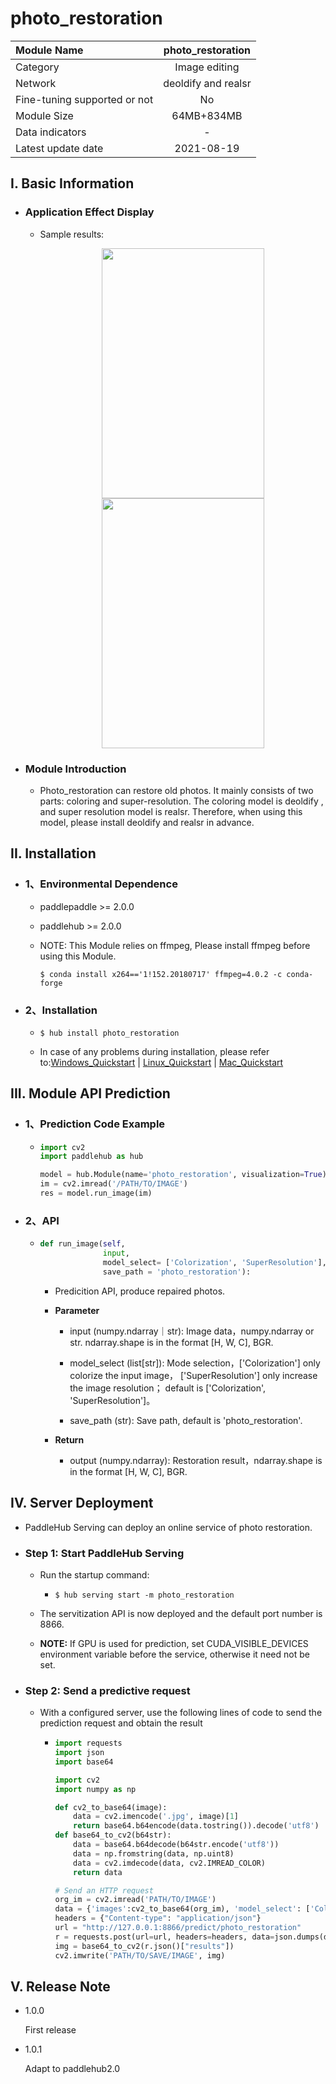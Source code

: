 # photo_restoration

|Module Name|photo_restoration|
| :--- | :---: | 
|Category|Image editing|
|Network|deoldify and realsr|
|Fine-tuning supported or not|No|
|Module Size |64MB+834MB|
|Data indicators|-|
|Latest update date|2021-08-19|



## I. Basic Information 

- ### Application Effect Display

  - Sample results:
    <p align="center">
    <img src="https://user-images.githubusercontent.com/35907364/130897828-d0c86b81-63d1-4e9a-8095-bc000b8c7ca8.jpg" width = "260" height = "400" hspace='10'/> <img src="https://user-images.githubusercontent.com/35907364/130897762-5c9fa711-62bc-4067-8d44-f8feff8c574c.png" width = "260" height = "400" hspace='10'/>
    </p>



- ### Module Introduction

    - Photo_restoration can restore old photos. It mainly consists of two parts: coloring and super-resolution. The coloring model is deoldify
     , and super resolution model is realsr. Therefore, when using this model, please install deoldify and realsr in advance.

## II. Installation

- ### 1、Environmental Dependence

    - paddlepaddle >= 2.0.0

    - paddlehub >= 2.0.0

    - NOTE: This Module relies on ffmpeg, Please install ffmpeg before using this Module.

      ```shell
      $ conda install x264=='1!152.20180717' ffmpeg=4.0.2 -c conda-forge
      ```
   
- ### 2、Installation

    - ```shell
      $ hub install photo_restoration
      ```
      
    - In case of any problems during installation, please refer to:[Windows_Quickstart](../../../../docs/docs_en/get_start/windows_quickstart.md)
    | [Linux_Quickstart](../../../../docs/docs_en/get_start/linux_quickstart.md) | [Mac_Quickstart](../../../../docs/docs_en/get_start/mac_quickstart.md)  


## III. Module API Prediction

- ### 1、Prediction Code Example


  - ```python
    import cv2
    import paddlehub as hub

    model = hub.Module(name='photo_restoration', visualization=True)
    im = cv2.imread('/PATH/TO/IMAGE')
    res = model.run_image(im)

    ```
- ### 2、API


  - ```python
    def run_image(self,
                  input,
                  model_select= ['Colorization', 'SuperResolution'],
                  save_path = 'photo_restoration'):
    ```

    - Predicition API,  produce repaired photos.

    - **Parameter**

        - input (numpy.ndarray｜str): Image data，numpy.ndarray or str. ndarray.shape is in the format [H, W, C], BGR.

        - model_select (list\[str\]): Mode selection，\['Colorization'\] only colorize the input image， \['SuperResolution'\] only increase the image resolution；
        default is \['Colorization', 'SuperResolution'\]。

        - save_path (str): Save path, default is 'photo_restoration'.

     - **Return**

        - output (numpy.ndarray): Restoration result，ndarray.shape is in the format [H, W, C], BGR.


## IV. Server Deployment

- PaddleHub Serving can deploy an online service of photo restoration.

- ### Step 1: Start PaddleHub Serving

    - Run the startup command:

        - ```shell
          $ hub serving start -m photo_restoration
          ```

    - The servitization API is now deployed and the default port number is 8866.

    - **NOTE:**  If GPU is used for prediction, set CUDA_VISIBLE_DEVICES environment variable before the service, otherwise it need not be set.

- ### Step 2: Send a predictive request

    - With a configured server, use the following lines of code to send the prediction request and obtain the result

      - ```python
        import requests
        import json
        import base64

        import cv2
        import numpy as np

        def cv2_to_base64(image):
            data = cv2.imencode('.jpg', image)[1]
            return base64.b64encode(data.tostring()).decode('utf8')
        def base64_to_cv2(b64str):
            data = base64.b64decode(b64str.encode('utf8'))
            data = np.fromstring(data, np.uint8)
            data = cv2.imdecode(data, cv2.IMREAD_COLOR)
            return data

        # Send an HTTP request
        org_im = cv2.imread('PATH/TO/IMAGE')
        data = {'images':cv2_to_base64(org_im), 'model_select': ['Colorization', 'SuperResolution']}
        headers = {"Content-type": "application/json"}
        url = "http://127.0.0.1:8866/predict/photo_restoration"
        r = requests.post(url=url, headers=headers, data=json.dumps(data))
        img = base64_to_cv2(r.json()["results"])
        cv2.imwrite('PATH/TO/SAVE/IMAGE', img)
        ```


## V. Release Note

- 1.0.0

  First release

- 1.0.1

  Adapt to paddlehub2.0

